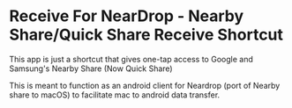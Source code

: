 # Receive For NearDrop - Nearby Share/Quick Share Receive Shortcut

This app is just a shortcut that gives one-tap access to Google and Samsung's Nearby Share (Now Quick Share) 

This is meant to function as an android client for Neardrop (port of Nearby share to macOS) to facilitate mac to android data transfer.

